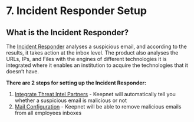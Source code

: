 # 7. Incident Responder Setup

## What is the Incident Responder?

The [Incident Responder](https://keepnetlabs.com/products/incident-responder) analyses a suspicious email, and according to the results, it takes action at the inbox level. The product also analyses the URLs, IPs, and Files with the engines of different technologies it is integrated where it enables an institution to acquire the technologies that it doesn’t have.

**There are 2 steps for setting up the Incident Responder:**&#x20;

1. [Integrate Threat Intel Partners](step-1.-integrate-threat-intel-partners.md) - Keepnet will automatically tell you whether a suspicious email is malicious or not &#x20;
2. [Mail Configuration](step-2.-mail-configurations/) - Keepnet will be able to remove malicious emails from all employees inboxes &#x20;
